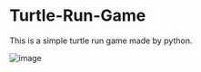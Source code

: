 # Turtle-Run-Game
This is a simple turtle run game made by python. 

![image](https://user-images.githubusercontent.com/112284092/213079549-354c6b70-dad3-428f-808a-59bd6913064e.png)
